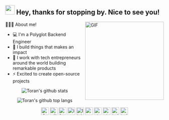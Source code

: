 <h2><img src="https://emojis.slackmojis.com/emojis/images/1531849430/4246/blob-sunglasses.gif?1531849430" width="30"/> Hey, thanks for stopping by. Nice to see you!</h2>

<img align="right" height="250" alt="GIF" src="https://image.ibb.co/jEkcdd/front_end_developers_openings_1.gif" />


👨🏻‍💻 About me!

- 💻 I'm a Polyglot Backend Engineer
- 🔭 I build things that makes an impact
- 💜 I work with tech entrepreneurs around the world building remarkable products
- ⚡ Excited to create open-source projects


<div align="center">

  ![Toran's github stats][gh-stats]

  ![Toran's github top langs][gh-lang-stats]

  <a href="https://www.facebook.com/t0ransahu"
    ><img
      src="https://cdn.jsdelivr.net/npm/simple-icons@v4/icons/facebook.svg"
      alt="facebook"
      width="24"
      height="24"
  /></a>
  <a href="https://github.com/toransahu"
    ><img
      src="https://cdn.jsdelivr.net/npm/simple-icons@v4/icons/github.svg"
      alt="github"
      width="24"
      height="24"
  /></a>
  <a href="https://hackerrank.com/toransahu"
    ><img
      src="https://cdn.jsdelivr.net/npm/simple-icons@v4/icons/hackerrank.svg"
      alt="hackerrank"
      width="24"
      height="24"
  /></a>
  <a href="https://www.instagram.com/t0ransahu"
    ><img
      src="https://cdn.jsdelivr.net/npm/simple-icons@v4/icons/instagram.svg"
      alt="instagram"
      width="24"
      height="24"
  /></a>
  <a href="https://linkedin.com/in/toransahu"
    ><img
      src="https://cdn.jsdelivr.net/npm/simple-icons@v4/icons/linkedin.svg"
      alt="linkedin"
      width="24"
      height="24"
  /></a>
  <a href="https://medium.com/@toransahu"
    ><img
      src="https://cdn.jsdelivr.net/npm/simple-icons@v4/icons/medium.svg"
      alt="medium"
      width="24"
      height="24"
  /></a>
  <a href="https://stackoverflow.com/users/5356343/toran-sahu"
    ><img
      src="https://cdn.jsdelivr.net/npm/simple-icons@v4/icons/stackoverflow.svg"
      alt="stackoverflow"
      width="24"
      height="24"
  /></a>
  <a href="https://www.strava.com/athletes/toransahu"
    ><img
      src="https://cdn.jsdelivr.net/npm/simple-icons@v4/icons/strava.svg"
      alt="strava"
      width="24"
      height="24"
  /></a>
  <a href="https://twitter.com/t0ransahu"
    ><img
      src="https://cdn.jsdelivr.net/npm/simple-icons@v4/icons/twitter.svg"
      alt="twitter"
      width="24"
      height="24"
  /></a>
  <a href="mailto:toran.sahu@yahoo.com"
    ><img
      src="https://cdn.jsdelivr.net/npm/simple-icons@v4/icons/gmail.svg"
      alt="twitter"
      width="24"
      height="24"
  /></a>
</div>

<!-- image resizing sucks in the github flavoured markdown [gfm] -->
<!-- [![facebook][facebook-icon]{height=20px width=20px}][facebook] -->
<!-- [![github][github-icon]{height=20px width=20px}][github] -->
<!-- [![hackerrank][hackerrank-icon]{height=20px width=20px}][hackerrank] -->
<!-- [![instagram][instagram-icon]{height=20px width=20px}][instagram] -->
<!-- [![linkedin][linkedin-icon]{height=20px width=20px}][linkedin] -->
<!-- [![medium][medium-icon]{height=20px width=20px}][medium] -->
<!-- [![strava][strava-icon]{height=20px width=20px}][strava] -->
<!-- [![twitter][twitter-icon]{height=20px width=20px}][twitter] -->


[//]: Dynamic-Contents
[gh-stats]: https://github-readme-stats.vercel.app/api?username=toransahu&count_private=true&theme=dracula&show_icons=true&hide_title=true
[gh-lang-stats]: https://github-readme-stats.vercel.app/api/top-langs/?username=toransahu&theme=dracula&langs_count=10&layout=compact&hide_title=true

[//]: Profiles
[facebook]: https://www.facebook.com/t0ransahu
[github-io]: https://toransahu.github.io
[hackerrank]: https://hackerrank.com/toransahu
[instagram]: https://www.instagram.com/t0ransahu
[linkedin]: https://linkedin.com/in/toransahu
[medium]: https://medium.com/@toransahu
[strava]: https://www.strava.com/athletes/toransahu
[twitter]: https://twitter.com/t0ransahu

[//]: icons
[facebook-icon]: https://cdn.jsdelivr.net/npm/simple-icons@v4/icons/facebook.svg
[github-icon]: https://cdn.jsdelivr.net/npm/simple-icons@v4/icons/github.svg
[hackerrank-icon]: https://cdn.jsdelivr.net/npm/simple-icons@v4/icons/hackerrank.svg
[instagram-icon]: https://cdn.jsdelivr.net/npm/simple-icons@v4/icons/instagram.svg
[linkedin-icon]: https://cdn.jsdelivr.net/npm/simple-icons@v4/icons/linkedin.svg
[medium-icon]: https://cdn.jsdelivr.net/npm/simple-icons@v4/icons/medium.svg
[strava-icon]: https://cdn.jsdelivr.net/npm/simple-icons@v4/icons/strava.svg
[twitter-icon]: https://cdn.jsdelivr.net/npm/simple-icons@v4/icons/twitter.svg
